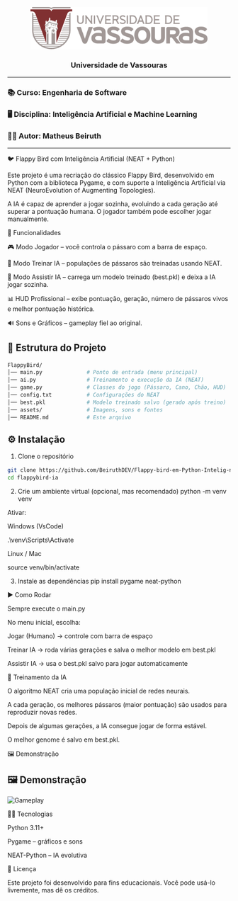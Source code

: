 <p align="center">
  <img src="assets/logo-vassouras.png" alt="Universidade de Vassouras" width="400"/>
</p>

<h3 align="center">
  Universidade de Vassouras  
</h3>

---

### 📚 Curso: **Engenharia de Software**  
### 🖥️ Disciplina: **Inteligência Artificial e Machine Learning**  
### 👨‍🎓 Autor: **Matheus Beiruth**

---

🐦 Flappy Bird com Inteligência Artificial (NEAT + Python)

Este projeto é uma recriação do clássico Flappy Bird, desenvolvido em Python com a biblioteca Pygame, e com suporte a Inteligência Artificial via NEAT (NeuroEvolution of Augmenting Topologies).

A IA é capaz de aprender a jogar sozinha, evoluindo a cada geração até superar a pontuação humana.
O jogador também pode escolher jogar manualmente.

🚀 Funcionalidades

🎮 Modo Jogador – você controla o pássaro com a barra de espaço.

🤖 Modo Treinar IA – populações de pássaros são treinadas usando NEAT.

👀 Modo Assistir IA – carrega um modelo treinado (best.pkl) e deixa a IA jogar sozinha.

📊 HUD Profissional – exibe pontuação, geração, número de pássaros vivos e melhor pontuação histórica.

🔊 Sons e Gráficos – gameplay fiel ao original.


## 📂 Estrutura do Projeto
```bash
FlappyBird/
│── main.py              # Ponto de entrada (menu principal)
│── ai.py                # Treinamento e execução da IA (NEAT)
│── game.py              # Classes do jogo (Pássaro, Cano, Chão, HUD)
│── config.txt           # Configurações do NEAT
│── best.pkl             # Modelo treinado salvo (gerado após treino)
│── assets/              # Imagens, sons e fontes
│── README.md            # Este arquivo
```

## ⚙️ Instalação
1. Clone o repositório

```bash
git clone https://github.com/BeiruthDEV/Flappy-bird-em-Python-Intelig-ncia-Artificial-e-Machine-Learning
cd flappybird-ia
```

2. Crie um ambiente virtual (opcional, mas recomendado)
python -m venv venv

Ativar:

Windows (VsCode)

.\venv\Scripts\Activate


Linux / Mac

source venv/bin/activate


3. Instale as dependências
pip install pygame neat-python


▶️ Como Rodar

Sempre execute o main.py

No menu inicial, escolha:

Jogar (Humano) → controle com barra de espaço

Treinar IA → roda várias gerações e salva o melhor modelo em best.pkl

Assistir IA → usa o best.pkl salvo para jogar automaticamente



🧠 Treinamento da IA

O algoritmo NEAT cria uma população inicial de redes neurais.

A cada geração, os melhores pássaros (maior pontuação) são usados para reproduzir novas redes.

Depois de algumas gerações, a IA consegue jogar de forma estável.

O melhor genome é salvo em best.pkl.


🖼️ Demonstração

## 🖼️ Demonstração
![Gameplay](assets/demo.gif)


👨‍💻 Tecnologias

Python 3.11+

Pygame
 – gráficos e sons

NEAT-Python
 – IA evolutiva


📜 Licença

Este projeto foi desenvolvido para fins educacionais.
Você pode usá-lo livremente, mas dê os créditos.